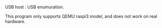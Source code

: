 USB host : USB enumuration.

This program only supports QEMU raspi3 model, and does not work on real hardware.
